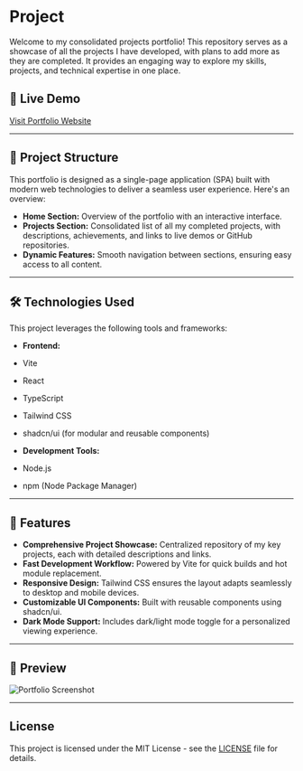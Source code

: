 # Project

Welcome to my consolidated projects portfolio! This repository serves as a showcase of all the projects I have developed, with plans to add more as they are completed. It provides an engaging way to explore my skills, projects, and technical expertise in one place.

## 🔗 Live Demo

[Visit Portfolio Website](https://projects.kollaprakyath.dev/)

---

## 📂 Project Structure

This portfolio is designed as a single-page application (SPA) built with modern web technologies to deliver a seamless user experience. Here's an overview:

- **Home Section:**  Overview of the portfolio with an interactive interface.
- **Projects Section:**  Consolidated list of all my completed projects, with descriptions, achievements, and links to live demos or GitHub repositories.
- **Dynamic Features:**  Smooth navigation between sections, ensuring easy access to all content.

---

## 🛠️ Technologies Used
This project leverages the following tools and frameworks:

- **Frontend:**

- Vite
- React
- TypeScript
- Tailwind CSS
- shadcn/ui (for modular and reusable components)

- **Development Tools:**

- Node.js
- npm (Node Package Manager)

---

## 🚀 Features

- **Comprehensive Project Showcase:** Centralized repository of my key projects, each with detailed descriptions and links.
- **Fast Development Workflow:** Powered by Vite for quick builds and hot module replacement.
- **Responsive Design:** Tailwind CSS ensures the layout adapts seamlessly to desktop and mobile devices.
- **Customizable UI Components:** Built with reusable components using shadcn/ui.
- **Dark Mode Support:** Includes dark/light mode toggle for a personalized viewing experience.

---

## 📸 Preview

![Portfolio Screenshot](assets/portfolio-projects/Portfolio.png)

---

## License
This project is licensed under the MIT License - see the [LICENSE](LICENSE) file for details.
